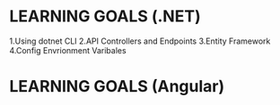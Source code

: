 # LEARNING GOALS (.NET)
1.Using dotnet CLI
2.API Controllers and Endpoints
3.Entity Framework
4.Config Envrionment Varibales




# LEARNING GOALS (Angular)